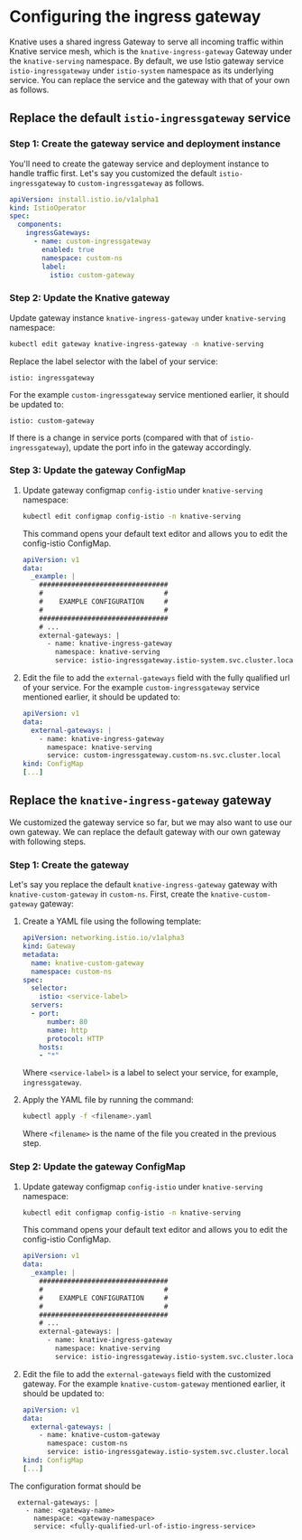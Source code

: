 # Configuring the ingress gateway

Knative uses a shared ingress Gateway to serve all incoming traffic within
Knative service mesh, which is the `knative-ingress-gateway` Gateway under
the `knative-serving` namespace. By default, we use Istio gateway service
`istio-ingressgateway` under `istio-system` namespace as its underlying service.
You can replace the service and the gateway with that of your own as follows.

## Replace the default `istio-ingressgateway` service

### Step 1: Create the gateway service and deployment instance

You'll need to create the gateway service and deployment instance to handle
traffic first. Let's say you customized the default `istio-ingressgateway` to
`custom-ingressgateway` as follows.

```yaml
apiVersion: install.istio.io/v1alpha1
kind: IstioOperator
spec:
  components:
    ingressGateways:
      - name: custom-ingressgateway
        enabled: true
        namespace: custom-ns
        label:
          istio: custom-gateway
```

### Step 2: Update the Knative gateway

Update gateway instance `knative-ingress-gateway` under `knative-serving`
namespace:

```bash
kubectl edit gateway knative-ingress-gateway -n knative-serving
```

Replace the label selector with the label of your service:

```
istio: ingressgateway
```

For the example `custom-ingressgateway` service mentioned earlier, it should be updated to:

```
istio: custom-gateway
```

If there is a change in service ports (compared with that of
`istio-ingressgateway`), update the port info in the gateway accordingly.

### Step 3: Update the gateway ConfigMap

1. Update gateway configmap `config-istio` under `knative-serving`
namespace:

     ```bash
     kubectl edit configmap config-istio -n knative-serving
     ```

     This command opens your default text editor and allows you to edit the config-istio ConfigMap.

     ```yaml
     apiVersion: v1
     data:
       _example: |
         ################################
         #                              #
         #    EXAMPLE CONFIGURATION     #
         #                              #
         ################################
         # ...
         external-gateways: |
           - name: knative-ingress-gateway
             namespace: knative-serving
             service: istio-ingressgateway.istio-system.svc.cluster.local
     ```

1. Edit the file to add the `external-gateways` field with the fully qualified url of your service.
For the example `custom-ingressgateway` service mentioned earlier, it should be updated to:

     ```yaml
     apiVersion: v1
     data:
       external-gateways: |
         - name: knative-ingress-gateway
           namespace: knative-serving
           service: custom-ingressgateway.custom-ns.svc.cluster.local
     kind: ConfigMap
     [...]
     ```

## Replace the `knative-ingress-gateway` gateway

We customized the gateway service so far, but we may also want to use our own gateway.
We can replace the default gateway with our own gateway with following steps.

### Step 1: Create the gateway

Let's say you replace the default `knative-ingress-gateway` gateway with
`knative-custom-gateway` in `custom-ns`.
First, create the `knative-custom-gateway` gateway:

1. Create a YAML file using the following template:

    ```yaml
    apiVersion: networking.istio.io/v1alpha3
    kind: Gateway
    metadata:
      name: knative-custom-gateway
      namespace: custom-ns
    spec:
      selector:
        istio: <service-label>
      servers:
      - port:
          number: 80
          name: http
          protocol: HTTP
        hosts:
        - "*"
    ```
    Where `<service-label>` is a label to select your service, for example, `ingressgateway`.

2. Apply the YAML file by running the command:

    ```bash
    kubectl apply -f <filename>.yaml
    ```
    Where `<filename>` is the name of the file you created in the previous step.

### Step 2: Update the gateway ConfigMap

1. Update gateway configmap `config-istio` under `knative-serving`
namespace:

     ```bash
     kubectl edit configmap config-istio -n knative-serving
     ```

     This command opens your default text editor and allows you to edit the config-istio ConfigMap.

     ```yaml
     apiVersion: v1
     data:
       _example: |
         ################################
         #                              #
         #    EXAMPLE CONFIGURATION     #
         #                              #
         ################################
         # ...
         external-gateways: |
           - name: knative-ingress-gateway
             namespace: knative-serving
             service: istio-ingressgateway.istio-system.svc.cluster.local
     ```

1. Edit the file to add the `external-gateways` field with the customized gateway.
For the example `knative-custom-gateway` mentioned earlier, it should be updated to:

     ```yaml
     apiVersion: v1
     data:
       external-gateways: |
         - name: knative-custom-gateway
           namespace: custom-ns
           service: istio-ingressgateway.istio-system.svc.cluster.local
     kind: ConfigMap
     [...]
     ```

The configuration format should be
```
  external-gateways: |
    - name: <gateway-name>
      namespace: <gateway-namespace>
      service: <fully-qualified-url-of-istio-ingress-service>
```
